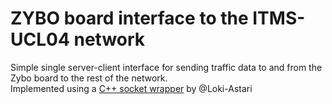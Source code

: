 # ZYBO board interface to the ITMS-UCL04 network
Simple single server-client interface for sending traffic data to and from the Zybo board to the rest of the network.  
Implemented using a [C++ socket wrapper](https://github.com/Loki-Astari/Examples/tree/master/Version2) by @Loki-Astari